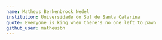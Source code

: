 ```yaml
---
name: Matheus Berkenbrock Nedel
institution: Universidade do Sul de Santa Catarina
quote: Everyone is king when there's no one left to pawn
github_user: matheusbn
---
```


